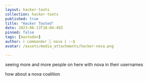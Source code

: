```yaml
---
layout: hacker-toots
collection: hacker-toots
published: true
title: "Hacker Tooted"
date: 2023-06-13T18:04:49Z
pinned: false
tags: [mastodon]
author: ⸸ commander ░ nova ⸸ :~$
avatar: /assets/media_attachments/hacker-nova.png

---
```


<p>seeing more and more people on here with nova in their usernames</p><p>how about a nova coalition</p>


